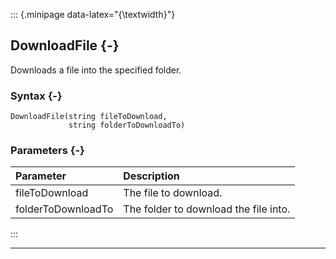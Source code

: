 ::: {.minipage data-latex="{\textwidth}"}
## DownloadFile {-}

Downloads a file into the specified folder.

### Syntax {-}

```{sql}
DownloadFile(string fileToDownload,
             string folderToDownloadTo)
```

### Parameters {-}

**Parameter** | **Description**
| :-- | :-- |
fileToDownload | The file to download.
folderToDownloadTo | The folder to download the file into.
:::

***
